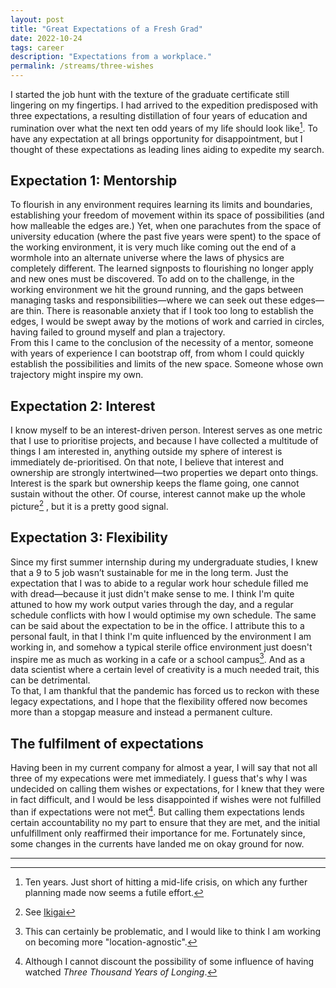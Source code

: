 ```yaml
---
layout: post
title: "Great Expectations of a Fresh Grad"
date: 2022-10-24
tags: career
description: "Expectations from a workplace."
permalink: /streams/three-wishes
---
```


I started the job hunt with the texture of the graduate certificate still lingering on my fingertips. I had arrived to the expedition predisposed with three expectations, a resulting distillation of four years of education and rumination over what the next ten odd years of my life should look like[^1]. To have any expectation at all brings opportunity for disappointment, but I thought of these expectations as leading lines aiding to expedite my search.

## Expectation 1: Mentorship

To flourish in any environment requires learning its limits and boundaries, establishing your freedom of movement within its space of possibilities (and how malleable the edges are.) Yet, when one parachutes from the space of university education (where the past five years were spent) to the space of the working environment, it is very much like coming out the end of a wormhole into an alternate universe where the laws of physics are completely different. The learned signposts to flourishing no longer apply and new ones must be discovered. To add on to the challenge, in the working environment we hit the ground running, and the gaps between managing tasks and responsibilities—where we can seek out these edges—are thin. There is reasonable anxiety that if I took too long to establish the edges, I would be swept away by the motions of work and carried in circles, having failed to ground myself and plan a trajectory.  
From this I came to the conclusion of the necessity of a mentor, someone with years of experience I can bootstrap off, from whom I could quickly establish the possibilities and limits of the new space. Someone whose own trajectory might inspire my own.

## Expectation 2: Interest

I know myself to be an interest-driven person. Interest serves as one metric that I use to prioritise projects, and because I have collected a multitude of things I am interested in, anything outside my sphere of interest is immediately de-prioritised. On that note, I believe that interest and ownership are strongly intertwined—two properties we depart onto things. Interest is the spark but ownership keeps the flame going, one cannot sustain without the other. Of course, interest cannot make up the whole picture[^2] , but it is a pretty good signal.

## Expectation 3: Flexibility

Since my first summer internship during my undergraduate studies, I knew that a 9 to 5 job wasn’t sustainable for me in the long term. Just the expectation that I was to abide to a regular work hour schedule filled me with dread—because it just didn't make sense to me. I think I'm quite attuned to how my work output varies through the day, and a regular schedule conflicts with how I would optimise my own schedule. The same can be said about the expectation to be in the office. I attribute this to a personal fault, in that I think I'm quite influenced by the environment I am working in, and somehow a typical sterile office environment just doesn't inspire me as much as working in a cafe or a school campus[^3]. And as a data scientist where a certain level of creativity is a much needed trait, this can be detrimental.  
To that, I am thankful that the pandemic has forced us to reckon with these legacy expectations, and I hope that the flexibility offered now becomes more than a stopgap measure and instead a permanent culture.

## The fulfilment of expectations

Having been in my current company for almost a year, I will say that not all three of my expecations were met immediately. I guess that's why I was undecided on calling them wishes or expectations, for I knew that they were in fact difficult, and I would be less disappointed if wishes were not fulfilled than if expectations were not met[^4]. But calling them expectations lends certain accountability no my part to ensure that they are met, and the initial unfulfillment only reaffirmed their importance for me. Fortunately since, some changes in the currents have landed me on okay ground for now.

---
[^1]: Ten years. Just short of hitting a mid-life crisis, on which any further planning made now seems a futile effort.
[^2]: See [Ikigai](https://en.wikipedia.org/wiki/Ikigai)
[^3]: This can certainly be problematic, and I would like to think I am working on becoming more "location-agnostic".
[^4]: Although I cannot discount the possibility of some influence of having watched _Three Thousand Years of Longing_.
